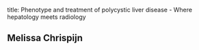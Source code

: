 title: Phenotype and treatment of polycystic liver disease - Where hepatology meets radiology

## Melissa Chrispijn
